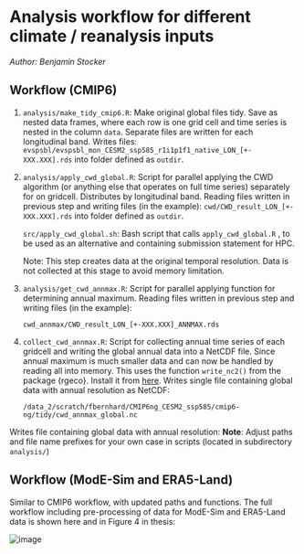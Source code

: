 # Analysis workflow for different climate / reanalysis inputs
*Author: Benjamin Stocker*

## Workflow (CMIP6)

1.  `analysis/make_tidy_cmip6.R`: Make original global files tidy. Save as nested data frames, where each row is one grid cell and time series is nested in the column `data`. Separate files are written for each longitudinal band. Writes files:
    `evspsbl/evspsbl_mon_CESM2_ssp585_r1i1p1f1_native_LON_[+-XXX.XXX].rds`
    into folder defined as `outdir`.

2.  `analysis/apply_cwd_global.R`: Script for parallel applying the CWD algorithm (or anything else that operates on full time series) separately for on gridcell. Distributes by longitudinal band. Reading files written in previous step and writing files (in the example):
    `cwd/CWD_result_LON_[+-XXX.XXX].rds`
    into folder defined as `outdir`.

    `src/apply_cwd_global.sh`: Bash script that calls `apply_cwd_global.R` , to be used as an alternative and containing submission statement for HPC.

    Note: This step creates data at the original temporal resolution. Data is not collected at this stage to avoid memory limitation.

3.  `analysis/get_cwd_annmax.R`: Script for parallel applying function for determining annual maximum. Reading files written in previous step and writing files (in the example):

    `cwd_annmax/CWD_result_LON_[+-XXX.XXX]_ANNMAX.rds`

4.  `collect_cwd_annmax.R`: Script for collecting annual time series of each gridcell and writing the global annual data into a NetCDF file. Since annual maximum is much smaller data and can now be handled by reading all into memory. This uses the function `write_nc2()` from the package {rgeco}. Install it from [here](https://github.com/geco-bern/rgeco). Writes single file containing global data with annual resolution as NetCDF:

    `/data_2/scratch/fbernhard/CMIP6ng_CESM2_ssp585/cmip6-ng/tidy/cwd_annmax_global.nc`

Writes file containing global data with annual resolution: 
**Note**: Adjust paths and file name prefixes for your own case in scripts (located in subdirectory `analysis/`)


## Workflow (ModE-Sim and ERA5-Land)

Similar to CMIP6 workflow, with updated paths and functions.
The full workflow including pre-processing of data for ModE-Sim and ERA5-Land data is shown here and in Figure 4 in thesis: 

![image](https://github.com/user-attachments/assets/062a8469-950a-44fd-a1c4-9345515a6ec1)


